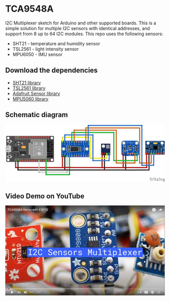 # TCA9548A
I2C Multiplexer sketch for Arduino and other supported boards. This is a simple solution for multiple I2C sensors with identical addresses, and support from 8 up to 64 I2C modules. This repo uses the following sensors:
* SHT21 - temperature and humidity sensor
* TSL2561 - light intensity sensor
* MPU6050 - IMU sensor

## Download the dependencies
* [SHT21 library](https://github.com/markbeee/SHT21)
* [TSL2561 library](https://github.com/adafruit/Adafruit_TSL2561)
* [Adafruit Sensor library](https://github.com/adafruit/Adafruit_Sensor)
* [MPU5060 library](https://github.com/adafruit/Adafruit_MPU6050)

## Schematic diagram
![Alt Text](https://github.com/TronixLab/TCA9548A/blob/main/Untitled%20Sketch_bb.jpg)

## Video Demo on YouTube
[![Alt Text](https://github.com/TronixLab/TCA9548A/blob/main/Demo.jpg)](https://www.youtube.com/watch?v=6oo5_2NDi-w)
